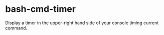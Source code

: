 # bash-cmd-timer
Display a timer in the upper-right hand side of your console timing current command.
